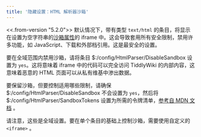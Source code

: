 ```yaml
---
title: '隐藏设置：HTML 解析器沙箱'
---
```


<<.from-version "5.2.0">> 默认情况下，带有类型 `text/html` 的条目，将显示在设置为空字符串的[沙箱属性](https://developer.mozilla.org/en-US/docs/Web/HTML/Element/iframe#attr-sandbox)的 iframe 中。这会导致套用所有安全限制，禁用许多功能，如 JavaScript、下载和外部档引用。这是最安全的设置。

要在全域范围内禁用沙箱，请将条目 $:/config/HtmlParser/DisableSandbox 设置为 `yes`。这将意味着 iframe 中的代码可以完全访问 TiddlyWiki 的内部内容，这意味着恶意的 HTML 页面可以从私有维基中渗出数据。

要保留沙箱，但要控制适用哪些限制，请确保 $:/config/HtmlParser/DisableSandbox 不会设置为 `yes`，然后将 $:/config/HtmlParser/SandboxTokens 设置为所需的令牌清单，[参考自 MDN 文档](https://developer.mozilla.org/en-US/docs/Web/HTML/Element/iframe#attr-sandbox) 。

请注意，这些是全域设置。要在单个条目的基础上控制沙箱，需要使用自定义的 `<iframe>` 。

